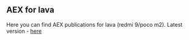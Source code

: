 ## AEX for lava
Here you can find AEX publications for lava (redmi 9/poco m2).
Latest version - [here](https://github.com/WolfAURman/aosp_extended_lava/releases/tag/AospExtended-v9.1-lava-UNOFFICIAL-20220517-1434) 

